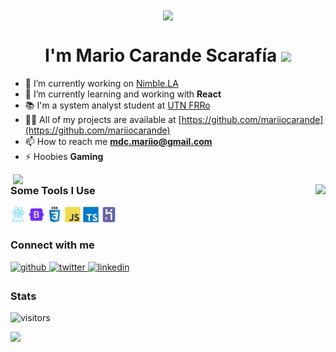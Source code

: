 <div align="center">
<img src="https://user-images.githubusercontent.com/42115530/92640221-9728ca00-f2fa-11ea-8994-c72b26e937de.gif" align="center"/>
</div>

<h1 align="center">I'm Mario Carande Scarafía
    <img width="100px" src="https://i.pinimg.com/originals/6e/a5/fd/6ea5fd598477f4eb62253fc3004039ca.gif" />
</h1>  


- 🔭 I’m currently working on [Nimble.LA](https://nimble.la)
- 🌱 I’m currently learning and working with **React**
- 📚 I'm a system analyst student at [UTN FRRo](https://www.frro.utn.edu.ar/)
- 👨‍💻 All of my projects are available at [https://github.com/mariiocarande](https://github.com/mariiocarande)
- 📫 How to reach me **mdc.mariio@gmail.com**
- ⚡ Hoobies **Gaming**

<div align="right">
    <img align="right" width="500px" src="https://media.giphy.com/media/9X25de3SwaZqg/giphy.gif" />
    <img  align="right" src="https://weather-icon.journeyad.repl.co/@shenzhen?v=1">
</div>


### Some Tools I Use
<p align="left">
    <img src="https://raw.githubusercontent.com/devicons/devicon/master/icons/react/react-original-wordmark.svg" alt="react" width="25" height="25" />
    <img src="https://raw.githubusercontent.com/devicons/devicon/master/icons/bootstrap/bootstrap-plain.svg" alt="bootstrap" width="25" height="25" />
    <img src="https://raw.githubusercontent.com/devicons/devicon/master/icons/css3/css3-original-wordmark.svg" alt="css3" width="25" height="25" />
    <img src="https://raw.githubusercontent.com/devicons/devicon/master/icons/javascript/javascript-original.svg" alt="javascript" width="25" height="25" />
    <img src="https://raw.githubusercontent.com/devicons/devicon/master/icons/typescript/typescript-original.svg" alt="typescript" width="25" height="25" />
    <img src="https://raw.githubusercontent.com/devicons/devicon/master/icons/heroku/heroku-plain.svg" alt="heroku" width="25" height="25" />
</p>

### Connect with me
<div align="left">
  <a href="https://github.com/mariiocarande" target="_blank">
  <img src=https://img.shields.io/badge/github-%2324292e.svg?&style=for-the-badge&logo=github&logoColor=white alt=github style="margin-bottom: 5px;" />
  </a>
  <a href="https://twitter.com/marionetta_07" target="_blank">
  <img src=https://img.shields.io/badge/twitter-%2300acee.svg?&style=for-the-badge&logo=twitter&logoColor=white alt=twitter style="margin-bottom: 5px;" />
  </a>
  <a href="https://www.linkedin.com/in/mario-carande-scaraf%C3%ADa-b251b115a/" target="_blank">
  <img src=https://img.shields.io/badge/linkedin-%231E77B5.svg?&style=for-the-badge&logo=linkedin&logoColor=white alt=linkedin style="margin-bottom: 5px;" />
  </a>
</div>

### Stats
<div align="left">
    <p>
    <img src="https://visitor-badge.glitch.me/badge?page_id=mariiocarande.mariiocarande" alt="visitors">
    </p>
    <p>
    <img align="left" src="https://github-readme-stats.vercel.app/api?username=mariiocarande&theme=dark&show_icons=true">
    </p>
</div>